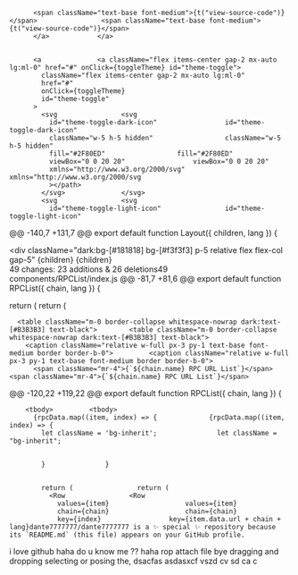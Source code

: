 
          <span className="text-base font-medium">{t("view-source-code")}</span>	            <span className="text-base font-medium">{t("view-source-code")}</span>
          </a>	          </a>


          <a	          <a className="flex items-center gap-2 mx-auto lg:ml-0" href="#" onClick={toggleTheme} id="theme-toggle">
            className="flex items-center gap-2 mx-auto lg:ml-0"	
            href="#"	
            onClick={toggleTheme}	
            id="theme-toggle"	
          >	
            <svg	            <svg
              id="theme-toggle-dark-icon"	              id="theme-toggle-dark-icon"
              className="w-5 h-5 hidden"	              className="w-5 h-5 hidden"
              fill="#2F80ED"	              fill="#2F80ED"
              viewBox="0 0 20 20"	              viewBox="0 0 20 20"
              xmlns="http://www.w3.org/2000/svg"	              xmlns="http://www.w3.org/2000/svg
              ></path>	
            </svg>	            </svg>
            <svg	            <svg
              id="theme-toggle-light-icon"	              id="theme-toggle-light-icon"
@@ -140,7 +131,7 @@ export default function Layout({ children, lang }) {
        </div>	        </div>
      </div>	      </div>
      <div className="dark:bg-[#181818] bg-[#f3f3f3] p-5 relative flex flex-col gap-5">	      <div className="dark:bg-[#181818] bg-[#f3f3f3] p-5 relative flex flex-col gap-5"
        {children}	        {children}
      </div>	      </div>
  49 changes: 23 additions & 26 deletions49  
components/RPCList/index.js
@@ -81,7 +81,6 @@ export default function RPCList({ chain, lang }) {


  return (	  return (
    <div className="shadow dark:bg-[#0D0D0D] bg-white p-8 rounded-[10px] flex flex-col gap-3 overflow-hidden col-span-full relative overflow-x-auto">	    <div className="shadow dark:bg-[#0D0D0D] bg-white p-8 rounded-[10px] flex flex-col gap-3 overflow-hidden col-span-full relative overflow-x-auto">

      <table className="m-0 border-collapse whitespace-nowrap dark:text-[#B3B3B3] text-black">	      <table className="m-0 border-collapse whitespace-nowrap dark:text-[#B3B3B3] text-black">
        <caption className="relative w-full px-3 py-1 text-base font-medium border border-b-0">	        <caption className="relative w-full px-3 py-1 text-base font-medium border border-b-0">
          <span className="mr-4">{`${chain.name} RPC URL List`}</span>	          <span className="mr-4">{`${chain.name} RPC URL List`}</span>
@@ -120,22 +119,22 @@ export default function RPCList({ chain, lang }) {


        <tbody>	        <tbody>
          {rpcData.map((item, index) => {	          {rpcData.map((item, index) => {
            let className = 'bg-inherit';	            let className = "bg-inherit";


            }	            }


            return (	            return (
              <Row	              <Row
                values={item}	                values={item}
                chain={chain}	                chain={chain}
                key={index}	                key={item.data.url + chain + lang}dante7777777/dante7777777 is a ✨ special ✨ repository because its `README.md` (this file) appears on your GitHub profile.
i love github haha
do u know me ??
haha
rop 
attach file bye dragging and dropping selecting or posing the, dsacfas
asdasxcf vszd cv sd ca c
